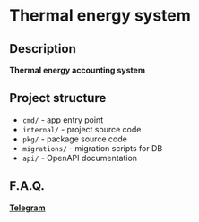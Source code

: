 # **Thermal energy system**

## Description
**Thermal energy accounting system**

## Project structure
- `cmd/` - app entry point
- `internal/` - project source code
- `pkg/` - package source code
- `migrations/` - migration scripts for DB
- `api/` - OpenAPI documentation

## F.A.Q.
**[Telegram](https://t.me/blackjeeesuuus)**
